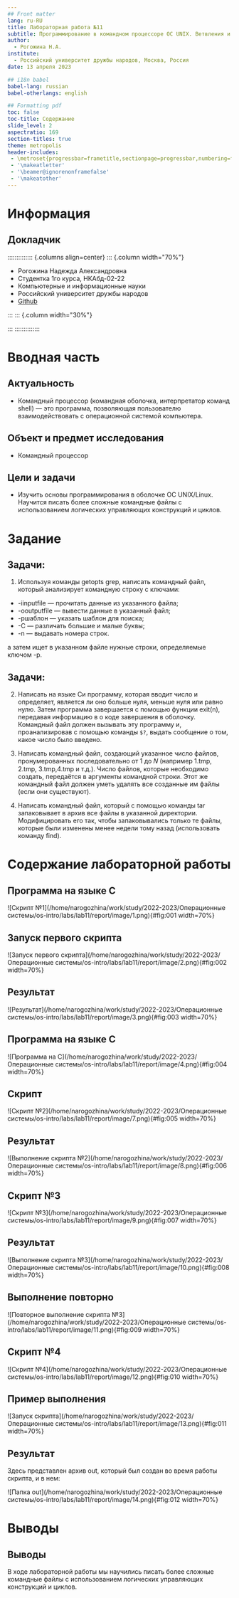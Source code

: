 ```yaml
---
## Front matter
lang: ru-RU
title: Лабораторная работа №11
subtitle: Программирование в командном процессоре ОС UNIX. Ветвления и циклы
author:
  - Рогожина Н.А.
institute:
  - Российский университет дружбы народов, Москва, Россия
date: 13 апреля 2023

## i18n babel
babel-lang: russian
babel-otherlangs: english

## Formatting pdf
toc: false
toc-title: Содержание
slide_level: 2
aspectratio: 169
section-titles: true
theme: metropolis
header-includes:
 - \metroset{progressbar=frametitle,sectionpage=progressbar,numbering=fraction}
 - '\makeatletter'
 - '\beamer@ignorenonframefalse'
 - '\makeatother'
---
```


# Информация

## Докладчик

:::::::::::::: {.columns align=center}
::: {.column width="70%"}

  * Рогожина Надежда Александровна
  * Студентка 1го курса, НКАбд-02-22
  * Компьютерные и информационные науки
  * Российский университет дружбы народов
  * [Github](https://github.com/MikoGreen/study_2022-2023_os-intro)

:::
::: {.column width="30%"}

:::
::::::::::::::

# Вводная часть

## Актуальность

- Командный процессор (командная оболочка, интерпретатор команд shell) — это программа, позволяющая пользователю взаимодействовать с операционной системой компьютера.

## Объект и предмет исследования

- Командный процессор

## Цели и задачи

- Изучить основы программирования в оболочке ОС UNIX/Linux. Научится писать более сложные командные файлы с использованием логических управляющих конструкций и циклов.

# Задание

## Задачи:

1. Используя команды getopts grep, написать командный файл, который анализирует командную строку с ключами:

- -iinputfile — прочитать данные из указанного файла;
- -ooutputfile — вывести данные в указанный файл;
- -pшаблон — указать шаблон для поиска;
- -C — различать большие и малые буквы;
- -n — выдавать номера строк.

а затем ищет в указанном файле нужные строки, определяемые ключом -p.

## Задачи:

2. Написать на языке Си программу, которая вводит число и определяет, является ли оно больше нуля, меньше нуля или равно нулю. Затем программа завершается с помощью функции exit(n), передавая информацию в о коде завершения в оболочку. Командный файл должен вызывать эту программу и, проанализировав с помощью команды `$?`, выдать сообщение о том, какое число было введено.

3. Написать командный файл, создающий указанное число файлов, пронумерованных последовательно от 1 до 𝑁 (например 1.tmp, 2.tmp, 3.tmp,4.tmp и т.д.). Число файлов, которые необходимо создать, передаётся в аргументы командной строки. Этот же командный файл должен уметь удалять все созданные им файлы (если они существуют).

4. Написать командный файл, который с помощью команды tar запаковывает в архив все файлы в указанной директории. Модифицировать его так, чтобы запаковывались только те файлы, которые были изменены менее недели тому назад (использовать команду find).

# Содержание лабораторной работы

## Программа на языке С

![Скрипт №1](/home/narogozhina/work/study/2022-2023/Операционные системы/os-intro/labs/lab11/report/image/1.png){#fig:001 width=70%}

## Запуск первого скрипта

![Запуск первого скрипта](/home/narogozhina/work/study/2022-2023/Операционные системы/os-intro/labs/lab11/report/image/2.png){#fig:002 width=70%}

## Результат

![Результат](/home/narogozhina/work/study/2022-2023/Операционные системы/os-intro/labs/lab11/report/image/3.png){#fig:003 width=70%}

## Программа на языке С

![Программа на С](/home/narogozhina/work/study/2022-2023/Операционные системы/os-intro/labs/lab11/report/image/4.png){#fig:004 width=70%}

## Скрипт

![Скрипт №2](/home/narogozhina/work/study/2022-2023/Операционные системы/os-intro/labs/lab11/report/image/7.png){#fig:005 width=70%}

## Результат

![Выполнение скрипта №2](/home/narogozhina/work/study/2022-2023/Операционные системы/os-intro/labs/lab11/report/image/8.png){#fig:006 width=70%}

## Скрипт №3

![Скрипт №3](/home/narogozhina/work/study/2022-2023/Операционные системы/os-intro/labs/lab11/report/image/9.png){#fig:007 width=70%}

## Результат

![Выполнение скрипта №3](/home/narogozhina/work/study/2022-2023/Операционные системы/os-intro/labs/lab11/report/image/10.png){#fig:008 width=70%}

## Выполнение повторно

![Повторное выполнение скрипта №3](/home/narogozhina/work/study/2022-2023/Операционные системы/os-intro/labs/lab11/report/image/11.png){#fig:009 width=70%}

## Скрипт №4

![Скрипт №4](/home/narogozhina/work/study/2022-2023/Операционные системы/os-intro/labs/lab11/report/image/12.png){#fig:010 width=70%}

## Пример выполнения

![Запуск скрипта](/home/narogozhina/work/study/2022-2023/Операционные системы/os-intro/labs/lab11/report/image/13.png){#fig:011 width=70%}

## Результат

Здесь представлен архив out, который был создан во время работы скрипта, и в нем:

![Папка out](/home/narogozhina/work/study/2022-2023/Операционные системы/os-intro/labs/lab11/report/image/14.png){#fig:012 width=70%}

# Выводы

## Выводы

В ходе лабораторной работы мы научились писать более сложные командные файлы с использованием логических управляющих конструкций и циклов.
